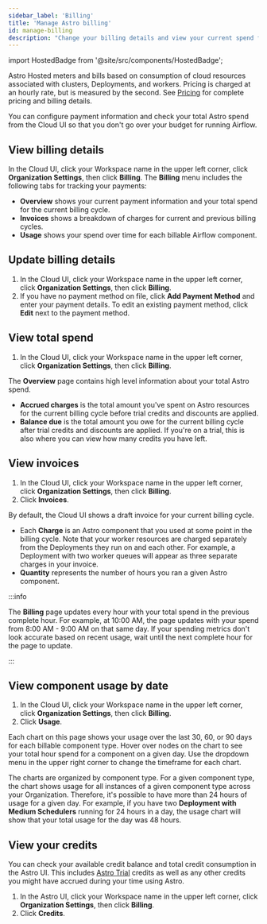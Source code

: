 ```yaml
---
sidebar_label: 'Billing'
title: 'Manage Astro billing'
id: manage-billing
description: "Change your billing details and view your current spend from the Cloud UI."
---
```


import HostedBadge from '@site/src/components/HostedBadge';

<HostedBadge/>

Astro Hosted meters and bills based on consumption of cloud resources associated with clusters, Deployments, and workers. Pricing is charged at an hourly rate, but is measured by the second. See [Pricing](https://www.astronomer.io/pricing/) for complete pricing and billing details.

You can configure payment information and check your total Astro spend from the Cloud UI so that you don't go over your budget for running Airflow.

## View billing details

In the Cloud UI, click your Workspace name in the upper left corner, click **Organization Settings**, then click **Billing**. The **Billing** menu includes the following tabs for tracking your payments:

- **Overview** shows your current payment information and your total spend for the current billing cycle.
- **Invoices** shows a breakdown of charges for current and previous billing cycles.
- **Usage** shows your spend over time for each billable Airflow component.

## Update billing details

1. In the Cloud UI, click your Workspace name in the upper left corner, click **Organization Settings**, then click **Billing**.
2. If you have no payment method on file, click **Add Payment Method** and enter your payment details. To edit an existing payment method, click **Edit** next to the payment method.

## View total spend

1. In the Cloud UI, click your Workspace name in the upper left corner, click **Organization Settings**, then click **Billing**.

The **Overview** page contains high level information about your total Astro spend.

- **Accrued charges** is the total amount you've spent on Astro resources for the current billing cycle before trial credits and discounts are applied.
- **Balance due** is the total amount you owe for the current billing cycle after trial credits and discounts are applied. If you're on a trial, this is also where you can view how many credits you have left.

## View invoices

1. In the Cloud UI, click your Workspace name in the upper left corner, click **Organization Settings**, then click **Billing**.
2. Click **Invoices**.

By default, the Cloud UI shows a draft invoice for your current billing cycle.

- Each **Charge** is an Astro component that you used at some point in the billing cycle. Note that your worker resources are charged separately from the Deployments they run on and each other. For example, a Deployment with two worker queues will appear as three separate charges in your invoice.
- **Quantity** represents the number of hours you ran a given Astro component.

:::info

The **Billing** page updates every hour with your total spend in the previous complete hour. For example, at 10:00 AM, the page updates with your spend from 8:00 AM - 9:00 AM on that same day. If your spending metrics don't look accurate based on recent usage, wait until the next complete hour for the page to update.

:::

## View component usage by date

1. In the Cloud UI, click your Workspace name in the upper left corner, click **Organization Settings**, then click **Billing**.
2. Click **Usage**.

Each chart on this page shows your usage over the last 30, 60, or 90 days for each billable component type. Hover over nodes on the chart to see your total hour spend for a component on a given day. Use the dropdown menu in the upper right corner to change the timeframe for each chart.

The charts are organized by component type. For a given component type, the chart shows usage for all instances of a given component type across your Organization. Therefore, it's possible to have more than 24 hours of usage for a given day. For example, if you have two **Deployment with Medium Schedulers** running for 24 hours in a day, the usage chart will show that your total usage for the day was 48 hours.

## View your credits

You can check your available credit balance and total credit consumption in the Astro UI. This includes [Astro Trial](trial.md) credits as well as any other credits you might have accrued during your time using Astro.

1. In the Astro UI, click your Workspace name in the upper left corner, click **Organization Settings**, then click **Billing**.
2. Click **Credits**.

